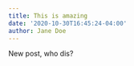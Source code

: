 ```yaml
---
title: This is amazing
date: '2020-10-30T16:45:24-04:00'
author: Jane Doe
---
```

New post, who dis?